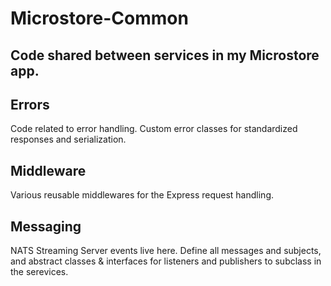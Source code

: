 # Microstore-Common
## Code shared between services in my Microstore app.

## Errors
Code related to error handling. 
Custom error classes for standardized responses and serialization.

## Middleware
Various reusable middlewares for the Express request handling.

## Messaging
NATS Streaming Server events live here. Define all messages and subjects, and abstract classes & interfaces for listeners and publishers to subclass in the serevices.
